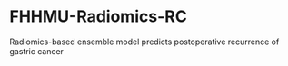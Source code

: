 # FHHMU-Radiomics-RC
Radiomics-based ensemble model predicts postoperative recurrence of gastric cancer

